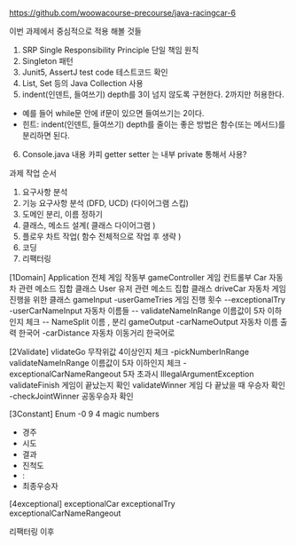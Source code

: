 https://github.com/woowacourse-precourse/java-racingcar-6

이번 과제에서 중심적으로 적용 해볼 것들
1. SRP Single Responsibility Principle 단일 책임 원칙
2. Singleton 패턴
3. Junit5, AssertJ test code 테스트코드 확인
4. List, Set 등의 Java Collection 사용
5. indent(인덴트, 들여쓰기) depth를 3이 넘지 않도록 구현한다. 2까지만 허용한다.
- 예를 들어 while문 안에 if문이 있으면 들여쓰기는 2이다.
- 힌트: indent(인덴트, 들여쓰기) depth를 줄이는 좋은 방법은 함수(또는 메서드)를 분리하면 된다.
6. Console.java 내용 카피 getter setter 는 내부 private 통해서 사용?

과제 작업 순서
1. 요구사항 분석
2. 기능 요구사항 분석 (DFD, UCD) (다이어그램 스킵)
3. 도메인 분리, 이름 정하기
4. 클래스, 메소드 설계( 클래스 다이어그램 )
5. 플로우 차트 작업( 함수 전체적으로 작업 후 생략 )
6. 코딩
7. 리팩터링

[1Domain]
Application 전체 게임 작동부
gameController 게임 컨트롤부
Car 자동차 관련 메소드 집합 클래스
User 유저 관련 메소드 집합 클래스
driveCar 자동차 게임 진행을 위한 클래스
gameInput 
-userGameTries 게임 진행 횟수
--exceptionalTry
-userCarNameInput 자동차 이름들
-- validateNameInRange 이름값이 5자 이하인지 체크
-- NameSplit 이름 , 분리
gameOutput
-carNameOutput 자동차 이름 출력 한국어
-carDistance 자동차 이동거리 한국어로

[2Validate]
vlidateGo 무작위값 4이상인지 체크
-pickNumberInRange
validateNameInRange 이름값이 5자 이하인지 체크
-exceptionalCarNameRangeout 5자 초과시 IllegalArgumentException
validateFinish 게임이 끝났는지 확인
validateWinner 게임 다 끝났을 때 우승자 확인
-checkJointWinner 공동우승자 확인

[3Constant]
Enum
-0 9 4 magic numbers
- 경주
- 시도
- 결과
- 진척도
- :
- 최종우승자

[4exceptional]
exceptionalCar
exceptionalTry
exceptionalCarNameRangeout

리팩터링 이후